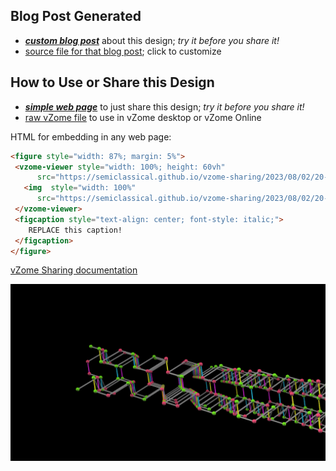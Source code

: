 
## Blog Post Generated

 - [***custom blog post***](<https://semiclassical.github.io/vzome-sharing/2023/08/02/floquet-honeycomb-CMY-20-38-01.html>) about this design; *try it before you share it!*
 - [source file for that blog post](<https://github.com/semiclassical/vzome-sharing/edit/main/_posts/2023-08-02-floquet-honeycomb-CMY-20-38-01.md>); click to customize
 


## How to Use or Share this Design

 - [***simple web page***](<https://semiclassical.github.io/vzome-sharing/2023/08/02/20-38-01-floquet-honeycomb-CMY/>) to just share this design; *try it before you share it!*
 - [raw vZome file](<https://raw.githubusercontent.com/semiclassical/vzome-sharing/main/2023/08/02/20-38-01-floquet-honeycomb-CMY/floquet-honeycomb-CMY.vZome>) to use in vZome desktop or vZome Online
 
 HTML for embedding in any web page:
 ```html
<figure style="width: 87%; margin: 5%">
  <vzome-viewer style="width: 100%; height: 60vh"
       src="https://semiclassical.github.io/vzome-sharing/2023/08/02/20-38-01-floquet-honeycomb-CMY/floquet-honeycomb-CMY.vZome" >
    <img  style="width: 100%"
       src="https://semiclassical.github.io/vzome-sharing/2023/08/02/20-38-01-floquet-honeycomb-CMY/floquet-honeycomb-CMY.png" >
  </vzome-viewer>
  <figcaption style="text-align: center; font-style: italic;">
     REPLACE this caption!
  </figcaption>
</figure>
 ```

[vZome Sharing documentation](https://vzome.github.io/vzome/sharing.html#how-it-works)

![Image](<floquet-honeycomb-CMY.png>)

